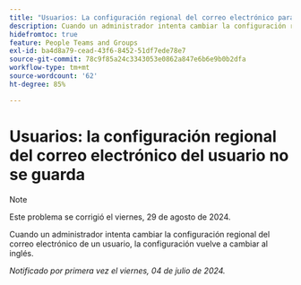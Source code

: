 ```yaml
---
title: "Usuarios: La configuración regional del correo electrónico para el usuario no se guarda"
description: Cuando un administrador intenta cambiar la configuración regional del correo electrónico de un usuario, la configuración vuelve a cambiar al inglés.
hidefromtoc: true
feature: People Teams and Groups
exl-id: ba4d8a79-cead-43f6-8452-51df7ede78e7
source-git-commit: 78c9f85a24c3343053e0862a847e6b6e9b0b2dfa
workflow-type: tm+mt
source-wordcount: '62'
ht-degree: 85%

---
```


# Usuarios: la configuración regional del correo electrónico del usuario no se guarda

>[!NOTE]
>
>Este problema se corrigió el viernes, 29 de agosto de 2024.

Cuando un administrador intenta cambiar la configuración regional del correo electrónico de un usuario, la configuración vuelve a cambiar al inglés.

_Notificado por primera vez el viernes, 04 de julio de 2024._

